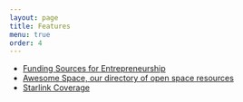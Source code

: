 ```yaml
---
layout: page
title: Features
menu: true
order: 4
---
```


* [Funding Sources for Entrepreneurship](/feature/space-entrepreneurship-funding-sources)
* [Awesome Space, our directory of open space resources](https://github.com/orbitalindex/awesome-space)
* [Starlink Coverage](/feature/starlink-coverage/)
